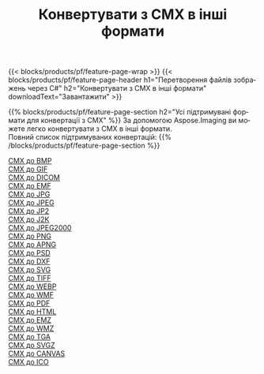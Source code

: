 ﻿---
title: Конвертувати з CMX в інші формати 
weight: 3920
url: /uk/java/conversion/from/cmx 
lang: uk
langdirlevel: 2
locales: zh-hans,ja,it,ru,de,es,fr,nl,id,lt,pl,pt,vi,tr,ko,zh-hant,ar,hi,th,sv,cs,uk,he
description: За допомогою Aspose.Imaging ви можете легко конвертувати з CMX в інші формати
---

{{< blocks/products/pf/feature-page-wrap >}}
{{< blocks/products/pf/feature-page-header h1="Перетворення файлів зображень через C#" h2="Конвертувати з CMX в інші формати" downloadText="Завантажити" >}}


{{% blocks/products/pf/feature-page-section  h2="Усі підтримувані формати для конвертації з CMX" %}}
За допомогою Aspose.Imaging ви можете легко конвертувати з CMX в інші формати.
<br/>
Повний список підтримуваних конвертацій:
{{% /blocks/products/pf/feature-page-section %}}
<div class="container-fluid productfamilypage bg-gray">
    <div class="convertypes bg-gray agp-content section">
        <div class="container">
		<div class="row other-converters">
		    <div class='col-md-2 other-converter remove-lp remove-rp'><a href="/imaging/uk/java/conversion/cmx-to-bmp" >CMX до BMP</a></div><div class='col-md-2 other-converter remove-lp remove-rp'><a href="/imaging/uk/java/conversion/cmx-to-gif" >CMX до GIF</a></div><div class='col-md-2 other-converter remove-lp remove-rp'><a href="/imaging/uk/java/conversion/cmx-to-dicom" >CMX до DICOM</a></div><div class='col-md-2 other-converter remove-lp remove-rp'><a href="/imaging/uk/java/conversion/cmx-to-emf" >CMX до EMF</a></div><div class='col-md-2 other-converter remove-lp remove-rp'><a href="/imaging/uk/java/conversion/cmx-to-jpg" >CMX до JPG</a></div><div class='col-md-2 other-converter remove-lp remove-rp'><a href="/imaging/uk/java/conversion/cmx-to-jpeg" >CMX до JPEG</a></div><div class='col-md-2 other-converter remove-lp remove-rp'><a href="/imaging/uk/java/conversion/cmx-to-jp2" >CMX до JP2</a></div><div class='col-md-2 other-converter remove-lp remove-rp'><a href="/imaging/uk/java/conversion/cmx-to-j2k" >CMX до J2K</a></div><div class='col-md-2 other-converter remove-lp remove-rp'><a href="/imaging/uk/java/conversion/cmx-to-jpeg2000" >CMX до JPEG2000</a></div><div class='col-md-2 other-converter remove-lp remove-rp'><a href="/imaging/uk/java/conversion/cmx-to-png" >CMX до PNG</a></div><div class='col-md-2 other-converter remove-lp remove-rp'><a href="/imaging/uk/java/conversion/cmx-to-apng" >CMX до APNG</a></div><div class='col-md-2 other-converter remove-lp remove-rp'><a href="/imaging/uk/java/conversion/cmx-to-psd" >CMX до PSD</a></div><div class='col-md-2 other-converter remove-lp remove-rp'><a href="/imaging/uk/java/conversion/cmx-to-dxf" >CMX до DXF</a></div><div class='col-md-2 other-converter remove-lp remove-rp'><a href="/imaging/uk/java/conversion/cmx-to-svg" >CMX до SVG</a></div><div class='col-md-2 other-converter remove-lp remove-rp'><a href="/imaging/uk/java/conversion/cmx-to-tiff" >CMX до TIFF</a></div><div class='col-md-2 other-converter remove-lp remove-rp'><a href="/imaging/uk/java/conversion/cmx-to-webp" >CMX до WEBP</a></div><div class='col-md-2 other-converter remove-lp remove-rp'><a href="/imaging/uk/java/conversion/cmx-to-wmf" >CMX до WMF</a></div><div class='col-md-2 other-converter remove-lp remove-rp'><a href="/imaging/uk/java/conversion/cmx-to-pdf" >CMX до PDF</a></div><div class='col-md-2 other-converter remove-lp remove-rp'><a href="/imaging/uk/java/conversion/cmx-to-html" >CMX до HTML</a></div><div class='col-md-2 other-converter remove-lp remove-rp'><a href="/imaging/uk/java/conversion/cmx-to-emz" >CMX до EMZ</a></div><div class='col-md-2 other-converter remove-lp remove-rp'><a href="/imaging/uk/java/conversion/cmx-to-wmz" >CMX до WMZ</a></div><div class='col-md-2 other-converter remove-lp remove-rp'><a href="/imaging/uk/java/conversion/cmx-to-tga" >CMX до TGA</a></div><div class='col-md-2 other-converter remove-lp remove-rp'><a href="/imaging/uk/java/conversion/cmx-to-svgz" >CMX до SVGZ</a></div><div class='col-md-2 other-converter remove-lp remove-rp'><a href="/imaging/uk/java/conversion/cmx-to-canvas" >CMX до CANVAS</a></div><div class='col-md-2 other-converter remove-lp remove-rp'><a href="/imaging/uk/java/conversion/cmx-to-ico" >CMX до ICO</a></div>
                </div>
        </div>
    </div>
</div>
<br/>

